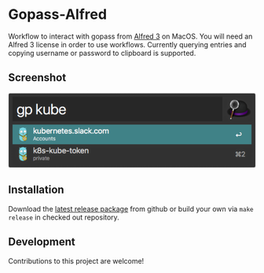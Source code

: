 # Gopass-Alfred

Workflow to interact with gopass from [Alfred 3](https://www.alfredapp.com/workflows/) on MacOS. 
You will need an Alfred 3 license in order to use workflows. 
Currently querying entries and copying username or password to clipboard is supported.
## Screenshot

![gopass alfred screenshot](./screenshot.png)

## Installation

Download the [latest release package](https://github.com/gopasspw/gopass-alfred/releases/latest) from github or build your own via `make release` in checked out repository.

## Development

Contributions to this project are welcome!
